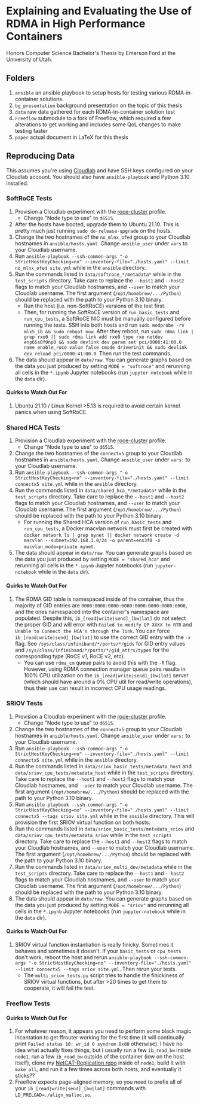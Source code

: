 # Explaining and Evaluating the Use of RDMA in High Performance Containers
Honors Computer Science Bachelor's Thesis by Emerson Ford at the University of Utah.

## Folders
1. `ansible` an ansible playbook to setup hosts for testing various RDMA-in-container solutions.
2. `bg_presentation` background presentation on the topic of this thesis
3. `data` raw data gathered for each RDMA-in-container solution test
4. `Freeflow` submodule to a fork of Freeflow, which required a few alterations to get working and includes some QoL changes to make testing faster
5. `paper` actual document in LaTeX for this thesis

## Reproducing Data
This assumes you're using [Cloudlab](https://www.cloudlab.us/) and have SSH keys configured on your Cloudlab account. You should also have `ansible-playbook` and Python 3.10 installed.

### SoftRoCE Tests
1. Provision a Cloudlab experiment with the [roce-cluster](https://www.cloudlab.us/show-profile.php?uuid=fbcf91c3-93ba-11ec-9467-e4434b2381fc) profile.
    * Change "Node type to use" to `d6515`.
2. After the hosts have booted, upgrade them to Ubuntu 21.10. This is pretty much just running `sudo do-release-upgrade` on the hosts. 
3. Change the two hostnames of the `no_mlnx_ofed` group to your Cloudlab hostnames in `ansible/hosts.yaml`. Change `ansible_user` under `vars` to your Cloudlab username.
4. Run `ansible-playbook --ssh-common-args "-o StrictHostKeyChecking=no" --inventory-file="./hosts.yaml" --limit no_mlnx_ofed site.yml` while in the `ansible` directory.
5. Run the commands listed in `data/softroce_*/metadata*` while in the `test_scripts` directory. Take care to replace the `--host1` and `--host2` flags to match your Cloudlab hostnames, and `--user` to match your Cloudlab username. The first argument (`/opt/homebrew/.../Python`) should be replaced with the path to your Python 3.10 binary. 
    * Run the host (i.e. non-SoftRoCE) versions of the test first.
    * Then, for running the SoftRoCE version of `run_basic_tests` and `run_cpu_tests`, a SoftRoCE NIC must be manually configured before running the tests. SSH into both hosts and run `sudo modprobe -rv mlx5_ib && sudo reboot now`. After they reboot, run `sudo rdma link | grep rxe0 || sudo rdma link add rxe0 type rxe netdev enp65s0f0np0 && sudo devlink dev param set pci/0000:41:00.0 name enable_roce value false cmode driverinit && sudo devlink dev reload pci/0000:41:00.0`. Then run the test commands.
6. The data should appear in `data/raw`. You can generate graphs based on the data you just produced by setting `MODE = "softroce"` and rerunning all cells in the `*.ipynb` Jupyter notebooks (run `jupyter-notebook` while in the `data` dir).

#### Quirks to Watch Out For
1. Ubuntu 21.10 / Linux Kernel >5.13 is required to avoid certain kernel panics when using SoftRoCE.

### Shared HCA Tests
1. Provision a Cloudlab experiment with the [roce-cluster](https://www.cloudlab.us/show-profile.php?uuid=fbcf91c3-93ba-11ec-9467-e4434b2381fc) profile.
    * Change "Node type to use" to `d6515`.
2. Change the two hostnames of the `connectx5` group to your Cloudlab hostnames in `ansible/hosts.yaml`. Change `ansible_user` under `vars:` to your Cloudlab username.
3. Run `ansible-playbook --ssh-common-args "-o StrictHostKeyChecking=no" --inventory-file="./hosts.yaml" --limit connectx5 site.yml` while in the `ansible` directory.
4. Run the commands listed in `data/shared_hca_*/metadata*` while in the `test_scripts` directory. Take care to replace the `--host1` and `--host2` flags to match your Cloudlab hostnames, and `--user` to match your Cloudlab username. The first argument (`/opt/homebrew/.../Python`) should be replaced with the path to your Python 3.10 binary. 
    * For running the Shared HCA version of `run_basic_tests` and `run_cpu_tests`, a Docker macvlan network must first be created with `docker network ls | grep mynet || docker network create -d macvlan --subnet=192.168.1.0/24 -o parent=ens3f0 -o macvlan_mode=private mynet`.
6. The data should appear in `data/raw`. You can generate graphs based on the data you just produced by setting `MODE = "shared_hca"` and rerunning all cells in the `*.ipynb` Jupyter notebooks (run `jupyter-notebook` while in the `data` dir).

#### Quirks to Watch Out For
1. The RDMA GID table is namespaced inside of the container, thus the majority of GID entries are `0000:0000:0000:0000:0000:0000:0000:0000`, and the ones namespaced into the container's namespace are populated. Despite this, `ib_[read|write|send]_[bw|lat]` do not select the proper GID and will error with `Failed to modify QP XXXX to RTR` and `Unable to Connect the HCA's through the link`. You can force `ib_[read|write|send]_[bw|lat]` to use the correct GID entry with the `-x` flag. See `/sys/class/infiniband/*/ports/*/gids` for GID entry values and `/sys/class/infiniband/*/ports/*/gid_attrs/types` for the corresponding type (RoCE v1, RoCE v2, etc).
    * You can use `rdma_cm` queue pairs to avoid this with the `-R` flag. However, using RDMA connection manager queue pairs results in 100% CPU utilization on the `ib_[read|write|send]_[bw|lat]` server (which should have around a 0% CPU util for read/write operations), thus their use can result in incorrect CPU usage readings.

### SRIOV Tests
1. Provision a Cloudlab experiment with the [roce-cluster](https://www.cloudlab.us/show-profile.php?uuid=fbcf91c3-93ba-11ec-9467-e4434b2381fc) profile.
    * Change "Node type to use" to `d6515`.
2. Change the two hostnames of the `connectx5` group to your Cloudlab hostnames in `ansible/hosts.yaml`. Change `ansible_user` under `vars:` to your Cloudlab username.
3. Run `ansible-playbook --ssh-common-args "-o StrictHostKeyChecking=no" --inventory-file="./hosts.yaml" --limit connectx5 site.yml` while in the `ansible` directory.
4. Run the commands listed in `data/sriov_basic_tests/metadata_host` and `data/sriov_cpu_tests/metadata_host` while in the `test_scripts` directory. Take care to replace the `--host1` and `--host2` flags to match your Cloudlab hostnames, and `--user` to match your Cloudlab username. The first argument (`/opt/homebrew/.../Python`) should be replaced with the path to your Python 3.10 binary. 
5. Run `ansible-playbook --ssh-common-args "-o StrictHostKeyChecking=no" --inventory-file="./hosts.yaml" --limit connectx5 --tags sriov site.yml` while in the `ansible` directory. This will provision the first SRIOV virtual function on both hosts.
6. Run the commands listed in `data/sriov_basic_tests/metadata_sriov` and `data/sriov_cpu_tests/metadata_sriov` while in the `test_scripts` directory. Take care to replace the `--host1` and `--host2` flags to match your Cloudlab hostnames, and `--user` to match your Cloudlab username. The first argument (`/opt/homebrew/.../Python`) should be replaced with the path to your Python 3.10 binary. 
7. Run the commands listed in `data/sriov_multi_dev/metadata` while in the `test_scripts` directory. Take care to replace the `--host1` and `--host2` flags to match your Cloudlab hostnames, and `--user` to match your Cloudlab username. The first argument (`/opt/homebrew/.../Python`) should be replaced with the path to your Python 3.10 binary. 
8. The data should appear in `data/raw`. You can generate graphs based on the data you just produced by setting `MODE = "sriov"` and rerunning all cells in the `*.ipynb` Jupyter notebooks (run `jupyter-notebook` while in the `data` dir).

#### Quirks to Watch Out For
1. SRIOV virtual function instantiation is really finicky. Sometimes it behaves and sometimes it doesn't. If your `basic_tests` or `cpu_tests` don't work, reboot the host and rerun `ansible-playbook --ssh-common-args "-o StrictHostKeyChecking=no" --inventory-file="./hosts.yaml" --limit connectx5 --tags sriov site.yml`. Then rerun your tests.
    * The `multi_sriov_tests.py` script tries to handle the finickiness of SRIOV virtual functions, but after >20 times to get them to cooperate, it will fail the test.

### Freeflow Tests

#### Quirks to Watch Out For
1. For whatever reason, it appears you need to perform some black magic incantation to get ffrouter working for the first time (it will continually print `Failed status 10: wr_id 0 syndrom 0x88` otherwise). I have no idea what actually fixes things, but I usually run a few `ib_read_bw` inside `node1`, run a few `ib_read_bw` outside of the container (iow on the host itself), clone my [NetCAT-Replication repo](https://github.com/emersonford/NetCAT-Replication) inside of `node1`, build it with `make all`, and run it a few times across both hosts, and eventually it sticks??
2. Freeflow expects page-aligned memory, so you need to prefix all of your `ib_[read|write|send]_[bw|lat]` commands with `LD_PRELOAD=./align_malloc.so`. 
